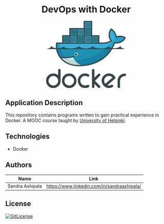 <!-- PROJECT TITLE -->
  <h1 align="center">DevOps with Docker</h1>

<div id="header" align="center">
  <img src="assets/docker.png" width="250"/>
</div>

## Application Description

This repository contains programs written to gain practical experience in Docker. A MOOC course taught by [University of Helsinki](https://helsinki.fi/). 

## Technologies
* Docker



## Authors

| Name            | Link                                   |
| --------------- | -------------------------------------- |
| Sandra Ashipala | https://www.linkedin.com/in/sandraashipala/ |

## License
[![GitLicense](https://img.shields.io/badge/License-MIT-lime.svg)](https://github.com/sandramsc/docker/blob/master/LICENSE.md)

